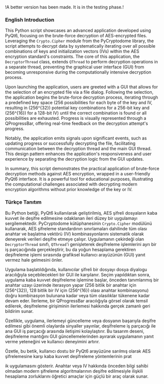 !A better version has been made. It is in the testing phase.!
### English Introduction

This Python script showcases an advanced application developed using PyQt6, focusing on the brute-force decryption of AES-encrypted files. Leveraging the `Crypto.Cipher` module from the PyCryptodome library, the script attempts to decrypt data by systematically iterating over all possible combinations of keys and initialization vectors (IVs) within the AES encryption standard's constraints. The core of this application, the `DecryptorThread` class, extends `QThread` to perform decryption operations in a separate thread, preventing the graphical user interface (GUI) from becoming unresponsive during the computationally intensive decryption process.

Upon launching the application, users are greeted with a GUI that allows for the selection of an encrypted file via a file dialog. Following the selection, the application begins the brute-force decryption process, iterating through a predefined key space (256 possibilities for each byte of the key and IV, resulting in \(256^{32}\) potential key combinations for a 256-bit key and \(256^{16}\) for a 128-bit IV) until the correct combination is found or all possibilities are exhausted. Progress is visually represented through a QProgressBar, offering real-time feedback on the decryption attempt's progress.

Notably, the application emits signals upon significant events, such as updating progress or successfully decrypting the file, facilitating communication between the decryption thread and the main GUI thread. This design pattern enhances the application's responsiveness and user experience by separating the decryption logic from the GUI updates.

In summary, this script demonstrates the practical application of brute-force decryption methods against AES encryption, wrapped in a user-friendly PyQt6 interface. It is a powerful tool for educational purposes, illustrating the computational challenges associated with decrypting modern encryption algorithms without prior knowledge of the key or IV.

### Türkçe Tanıtım

Bu Python betiği, PyQt6 kullanılarak geliştirilmiş, AES şifreli dosyaların kaba kuvvet ile deşifre edilmesine odaklanan ileri düzey bir uygulamayı sergilemektedir. PyCryptodome kütüphanesinin `Crypto.Cipher` modülünü kullanarak, AES şifreleme standardının sınırlamaları dahilinde tüm olası anahtar ve başlatma vektörü (IV) kombinasyonlarını sistematik olarak deneyerek verileri deşifre etmeye çalışır. Uygulamanın çekirdeği olan `DecryptorThread` sınıfı, `QThread`'i genişleterek deşifreleme işlemlerini ayrı bir iş parçacığında gerçekleştirir, bu da yoğun hesaplama gerektiren deşifreleme işlemi sırasında grafiksel kullanıcı arayüzünün (GUI) yanıt vermez hale gelmesini önler.

Uygulama başlatıldığında, kullanıcılar şifreli bir dosyayı dosya diyalogu aracılığıyla seçebilecekleri bir GUI ile karşılanır. Seçim yapıldıktan sonra, uygulama kaba kuvvet deşifreleme işlemine başlar, önceden tanımlanmış bir anahtar uzayı üzerinde iterasyon yapar (256 bitlik bir anahtar için \(256^{32}\), 128 bitlik bir IV için \(256^{16}\) olası anahtar kombinasyonu) doğru kombinasyon bulunana kadar veya tüm olasılıklar tükenene kadar devam eder. İlerleme, bir QProgressBar aracılığıyla görsel olarak temsil edilerek, deşifreleme girişiminin ilerlemesi hakkında gerçek zamanlı geri bildirim sunar.

Özellikle, uygulama, ilerlemeyi güncelleme veya dosyanın başarıyla deşifre edilmesi gibi önemli olaylarda sinyaller yayınlar, deşifreleme iş parçacığı ile ana GUI iş parçacığı arasında iletişimi kolaylaştırır. Bu tasarım deseni, deşifreleme mantığını GUI güncellemelerinden ayırarak uygulamanın yanıt verme yeteneğini ve kullanıcı deneyimini artırır.

Özetle, bu betik, kullanıcı dostu bir PyQt6 arayüzüne sarılmış olarak AES şifrelemesine karşı kaba kuvvet deşifreleme yöntemlerinin prat

ik uygulamasını gösterir. Anahtar veya IV hakkında önceden bilgi sahibi olmadan modern şifreleme algoritmalarının deşifre edilmesiyle ilişkili hesaplama zorluklarını öğretici amaçlar için güçlü bir araç olarak sunar.
